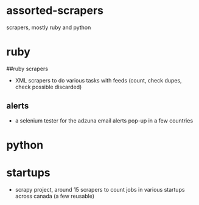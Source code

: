 assorted-scrapers
=================

scrapers, mostly ruby and python

# ruby

##ruby scrapers
- XML scrapers to do various tasks with feeds (count, check dupes, check possible discarded)

## alerts
- a selenium tester for the adzuna email alerts pop-up in a few countries

# python

# startups
- scrapy project, around 15 scrapers to count jobs in various startups across canada (a few reusable)
